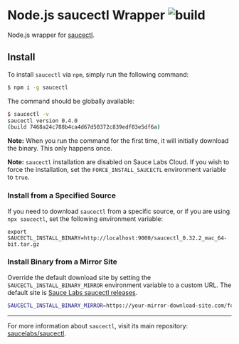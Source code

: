 Node.js saucectl Wrapper ![build](https://github.com/saucelabs/node-saucectl/workflows/saucectl%20pipeline/badge.svg)
========================

Node.js wrapper for [saucectl](https://github.com/saucelabs/saucectl).

## Install

To install `saucectl` via `npm`, simply run the following command:

```sh
$ npm i -g saucectl
```

The command should be globally available:

```sh
$ saucectl -v
saucectl version 0.4.0
(build 7468a24c788b4ca4d67d50372c839edf03e5df6a)
```

__Note:__ When you run the command for the first time, it will initially download the binary. This only happens once.

__Note:__ `saucectl` installation are disabled on Sauce Labs Cloud. If you wish to force the installation, set the `FORCE_INSTALL_SAUCECTL` environment variable to `true`.

### Install from a Specified Source

If you need to download `saucectl` from a specific source, or if you are using `npx saucectl`, set the following environment variable:

```
export SAUCECTL_INSTALL_BINARY=http://localhost:9000/saucectl_0.32.2_mac_64-bit.tar.gz
```

### Install Binary from a Mirror Site

Override the default download site by setting the `SAUCECTL_INSTALL_BINARY_MIRROR` environment variable to a custom URL. The default site is [Sauce Labs saucectl releases](https://github.com/saucelabs/saucectl/releases/download).

```bash
SAUCECTL_INSTALL_BINARY_MIRROR=https://your-mirror-download-site.com/foo/bar npm i -g saucectl
```

---

For more information about `saucectl`, visit its main repository: [saucelabs/saucectl](https://github.com/saucelabs/saucectl).
